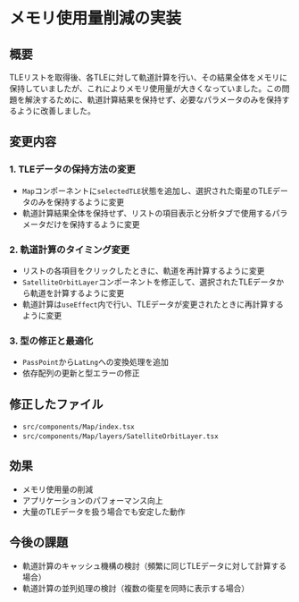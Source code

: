 # メモリ使用量削減の実装

## 概要
TLEリストを取得後、各TLEに対して軌道計算を行い、その結果全体をメモリに保持していましたが、これによりメモリ使用量が大きくなっていました。この問題を解決するために、軌道計算結果を保持せず、必要なパラメータのみを保持するように改善しました。

## 変更内容

### 1. TLEデータの保持方法の変更
- `Map`コンポーネントに`selectedTLE`状態を追加し、選択された衛星のTLEデータのみを保持するように変更
- 軌道計算結果全体を保持せず、リストの項目表示と分析タブで使用するパラメータだけを保持するように変更

### 2. 軌道計算のタイミング変更
- リストの各項目をクリックしたときに、軌道を再計算するように変更
- `SatelliteOrbitLayer`コンポーネントを修正して、選択されたTLEデータから軌道を計算するように変更
- 軌道計算は`useEffect`内で行い、TLEデータが変更されたときに再計算するように変更

### 3. 型の修正と最適化
- `PassPoint`から`LatLng`への変換処理を追加
- 依存配列の更新と型エラーの修正

## 修正したファイル
- `src/components/Map/index.tsx`
- `src/components/Map/layers/SatelliteOrbitLayer.tsx`

## 効果
- メモリ使用量の削減
- アプリケーションのパフォーマンス向上
- 大量のTLEデータを扱う場合でも安定した動作

## 今後の課題
- 軌道計算のキャッシュ機構の検討（頻繁に同じTLEデータに対して計算する場合）
- 軌道計算の並列処理の検討（複数の衛星を同時に表示する場合）
